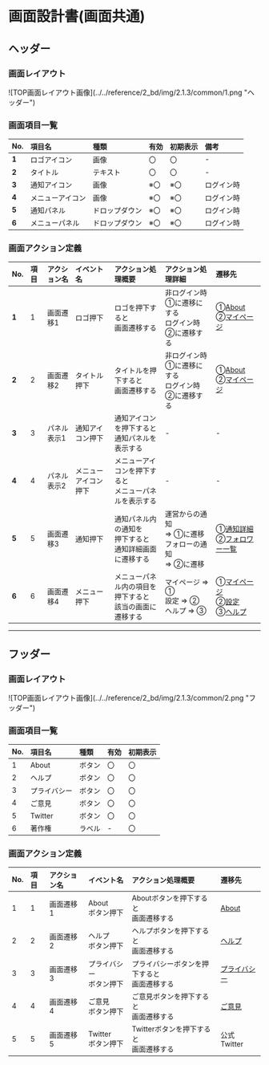 # 画面設計書(画面共通)

## ヘッダー

### 画面レイアウト

<span  id="images">
![TOP画面レイアウト画像](../../reference/2_bd/img/2.1.3/common/1.png "ヘッダー")
</span>


### 画面項目一覧

|  No.  | 項目名           |      種類      | 有効 | 初期表示 |    備考    |
| :--- | :--------------- | :------------ | :-- | :------ | :-------- |
| **1** | ロゴアイコン     |      画像      |  〇  |    〇    |     -      |
| **2** | タイトル         |    テキスト    |  〇  |    〇    |     -      |
| **3** | 通知アイコン     |      画像      | ※〇  |   ※〇    | ログイン時 |
| **4** | メニューアイコン |      画像      | ※〇  |   ※〇    | ログイン時 |
| **5** | 通知パネル       | ドロップダウン | ※〇  |   ※〇    | ログイン時 |
| **6** | メニューパネル   | ドロップダウン | ※〇  |   ※〇    | ログイン時 |

### 画面アクション定義

| No.  | 項目 | アクション名 |  イベント名  |        アクション処理概要        |       アクション処理詳細       |   遷移先   |
| :-- | :---------- | :----------- | :------------------------------- | :--- | :--------- | :--- |
| **1** |  1  |  画面遷移1   |   ロゴ押下   |   ロゴを押下すると<br>画面遷移する   | 非ログイン時①に遷移にする<br>ログイン時②に遷移する |   ①[About](./sc1.html)<br>②[マイページ](./sc2.1.html)   |
|  **2**  |  2  |  画面遷移2   | タイトル押下 | タイトルを押下すると<br>画面遷移する | 非ログイン時①に遷移にする<br>ログイン時②に遷移する | ①[About](./sc1.html)<br>②[マイページ](./sc2.1.html) |
| **3** | 3 | パネル表示1 | 通知アイコン押下 | 通知アイコンを押下すると<br>通知パネルを表示する | - | - |
| **4** | 4 | パネル表示2 | メニューアイコン押下 | メニューアイコンを押下すると<br>メニューパネルを表示する | - | - |
| **5** | 5 | 画面遷移3 | 通知押下 | 通知パネル内の通知を<br/>押下すると<br>通知詳細画面に遷移する | 運営からの通知<br>⇒ ①に遷移<br>フォローの通知<br>⇒ ②に遷移 | ①[通知詳細](./sc7.html)<br>②[フォロワー一覧](./sc4.html) |
| **6** | 6 | 画面遷移4 | メニュー押下 | メニューパネル内の項目を<br>押下すると<br>該当の画面に遷移する | マイページ ⇒ ①<br>設定 ⇒ ②<br/>ヘルプ ⇒ ③ | ①[マイページ](./sc2.1.html)<br>②[設定](./sc8.html)<br>③[ヘルプ](./sc9.html) |



***

## フッダー

### 画面レイアウト

<span  id="images">
![TOP画面レイアウト画像](../../reference/2_bd/img/2.1.3/common/2.png "フッダー")
</span>


### 画面項目一覧

| No.  |    項目名    |  種類  | 有効 | 初期表示 |
| :-- | :---------- | :---- | :-- | :------ |
|  1   |    About     | ボタン |  〇  |    〇    |
|  2   |    ヘルプ    | ボタン |  〇  |    〇    |
|  3   | プライバシー | ボタン |  〇  |    〇    |
|  4   |    ご意見    | ボタン |  〇  |    〇    |
|  5   |   Twitter    | ボタン |  〇  |    〇    |
|  6   |    著作権    | ラベル |  -   |    〇    |

### 画面アクション定義

|No.|項目|アクション名|イベント名|アクション処理概要|遷移先|
|:-|:-|:-|:-|:-|:-|
|1|1|画面遷移1|About<br>ボタン押下|Aboutボタンを押下すると<br>画面遷移する|[About](./sc1.html)|
|2|2|画面遷移2|ヘルプ<br/>ボタン押下|ヘルプボタンを押下すると<br/>画面遷移する|[ヘルプ](./sc9.html)|
|3|3|画面遷移3|プライバシー<br/>ボタン押下|プライバシーボタンを押下すると<br/>画面遷移する|[プライバシー](./sc11.html)|
|4|4|画面遷移4|ご意見<br/>ボタン押下|ご意見ボタンを押下すると<br/>画面遷移する|[ご意見](./sc12.html)|
|5|5|画面遷移5|Twitter<br/>ボタン押下|Twitterボタンを押下すると<br/>画面遷移する|公式Twitter|

